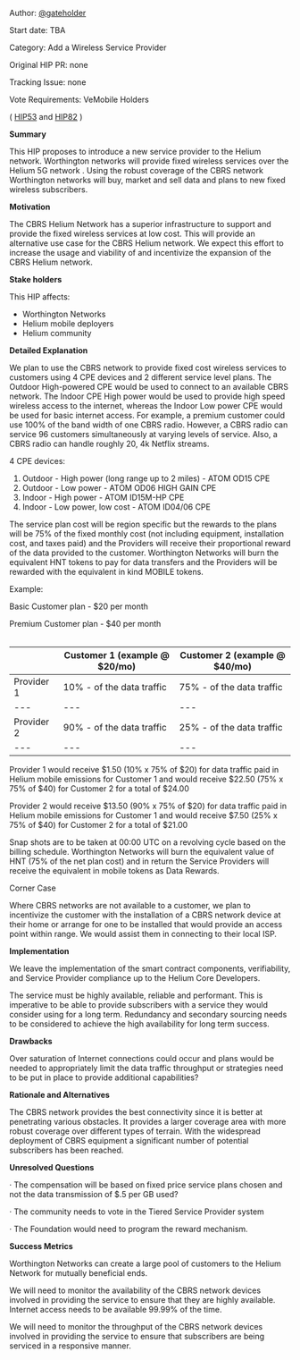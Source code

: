 Author: [@gateholder](https://github.com/gateholder)

Start date: TBA

Category: Add a Wireless Service Provider

Original HIP PR: none

Tracking Issue: none

Vote Requirements: VeMobile Holders

( [HIP53](https://github.com/helium/HIP/blob/main/0053-mobile-dao.md#economics-overview) and [HIP82](https://github.com/helium/HIP/blob/main/0082-helium-mobile-service-provider.md) )

**Summary**

This HIP proposes to introduce a new service provider to the Helium network. Worthington networks will provide fixed wireless services over the Helium 5G network . Using the robust coverage of the CBRS network Worthington networks will buy, market and sell data and plans to new fixed wireless subscribers.

**Motivation**

The CBRS Helium Network has a superior infrastructure to support and provide the fixed wireless services at low cost. This will provide an alternative use case for the CBRS Helium network. We expect this effort to increase the usage and viability of and incentivize the expansion of the CBRS Helium network.

**Stake holders**

This HIP affects:

- Worthington Networks
- Helium mobile deployers
- Helium community

**Detailed Explanation**

We plan to use the CBRS network to provide fixed cost wireless services to customers using 4 CPE devices and 2 different service level plans. The Outdoor High-powered CPE would be used to connect to an available CBRS network. The Indoor CPE High power would be used to provide high speed wireless access to the internet, whereas the Indoor Low power CPE would be used for basic internet access. For example, a premium customer could use 100% of the band width of one CBRS radio. However, a CBRS radio can service 96 customers simultaneously at varying levels of service. Also, a CBRS radio can handle roughly 20, 4k Netflix streams.

4 CPE devices:

1. Outdoor - High power (long range up to 2 miles) - ATOM OD15 CPE
2. Outdoor - Low power - ATOM OD06 HIGH GAIN CPE
3. Indoor - High power - ATOM ID15M-HP CPE
4. Indoor - Low power, low cost - ATOM ID04/06 CPE

The service plan cost will be region specific but the rewards to the plans will be 75% of the fixed monthly cost (not including equipment, installation cost, and taxes paid) and the Providers will receive their proportional reward of the data provided to the customer. Worthington Networks will burn the equivalent HNT tokens to pay for data transfers and the Providers will be rewarded with the equivalent in kind MOBILE tokens.

Example:

Basic Customer plan - $20 per month

Premium Customer plan - $40 per month  
<br/>

|     | Customer 1 (example @ $20/mo) | Customer 2 (example @ $40/mo) |
| --- | --- | --- |
| Provider 1 | 10% - of the data traffic | 75% - of the data traffic |
| --- | --- | --- |
| Provider 2 | 90% - of the data traffic | 25% - of the data traffic |
| --- | --- | --- |

Provider 1 would receive $1.50 (10% x 75% of $20) for data traffic paid in Helium mobile emissions for Customer 1 and would receive $22.50 (75% x 75% of $40) for Customer 2 for a total of $24.00

Provider 2 would receive $13.50 (90% x 75% of $20) for data traffic paid in Helium mobile emissions for Customer 1 and would receive $7.50 (25% x 75% of $40) for Customer 2 for a total of $21.00

Snap shots are to be taken at 00:00 UTC on a revolving cycle based on the billing schedule. Worthington Networks will burn the equivalent value of HNT (75% of the net plan cost) and in return the Service Providers will receive the equivalent in mobile tokens as Data Rewards.

Corner Case

Where CBRS networks are not available to a customer, we plan to incentivize the customer with the installation of a CBRS network device at their home or arrange for one to be installed that would provide an access point within range. We would assist them in connecting to their local ISP.

**Implementation**

We leave the implementation of the smart contract components, verifiability, and Service Provider compliance up to the Helium Core Developers.

The service must be highly available, reliable and performant. This is imperative to be able to provide subscribers with a service they would consider using for a long term. Redundancy and secondary sourcing needs to be considered to achieve the high availability for long term success.

**Drawbacks**

Over saturation of Internet connections could occur and plans would be needed to appropriately limit the data traffic throughput or strategies need to be put in place to provide additional capabilities?

**Rationale and Alternatives**

The CBRS network provides the best connectivity since it is better at penetrating various obstacles. It provides a larger coverage area with more robust coverage over different types of terrain. With the widespread deployment of CBRS equipment a significant number of potential subscribers has been reached.

**Unresolved Questions**

· The compensation will be based on fixed price service plans chosen and not the data transmission of $.5 per GB used?

· The community needs to vote in the Tiered Service Provider system

· The Foundation would need to program the reward mechanism.

**Success Metrics**

Worthington Networks can create a large pool of customers to the Helium Network for mutually beneficial ends.

We will need to monitor the availability of the CBRS network devices involved in providing the service to ensure that they are highly available. Internet access needs to be available 99.99% of the time.

We will need to monitor the throughput of the CBRS network devices involved in providing the service to ensure that subscribers are being serviced in a responsive manner.